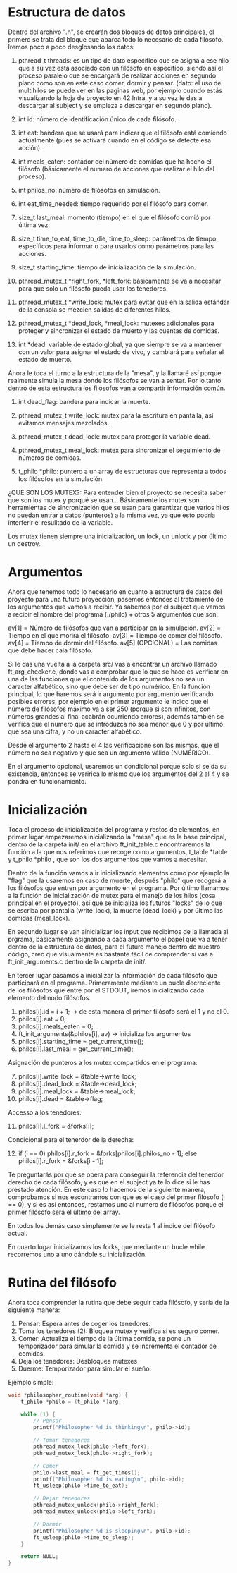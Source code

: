 # Estructura de datos

Dentro del archivo ".h", se crearán dos bloques de datos principales, el primero se trata del bloque que abarca todo lo necesario de cada filósofo. Iremos poco a poco desglosando los datos:

1. pthread_t threads: es un tipo de dato específico que se asigna a ese hilo que a su vez esta asociado con un filósofo en específico, siendo así el proceso paralelo que se encargará de realizar acciones en segundo plano como son en este caso comer, dormir y pensar. (dato: el uso de multihilos se puede ver en las paginas web, por ejemplo cuando estás visualizando la hoja de proyecto en 42 Intra, y a su vez le das a descargar al subject y se empieza a descargar en segundo plano).

2. int id: número de identificación único de cada filósofo.

3. int eat: bandera que se usará para indicar que el filósofo está comiendo actualmente (pues se activará cuando en el código se detecte esa acción).

4. int meals_eaten: contador del número de comidas que ha hecho el filósofo (básicamente el numero de acciones que realizar el hilo del proceso).

5. int philos_no: número de filósofos en simulación.

6. int eat_time_needed: tiempo requerido por el filósofo para comer.

7. size_t last_meal: momento (tiempo) en el que el filósofo comió por última vez.

8. size_t time_to_eat, time_to_die, time_to_sleep: parámetros de tiempo específicos para informar o para usarlos como parámetros para las acciones.

9. size_t starting_time: tiempo de inicialización de la simulación.

10. pthread_mutex_t *right_fork, *left_fork: básicamente se va a necesitar para que solo un filósofo pueda usar los tenedores.

11. pthread_mutex_t *write_lock: mutex para evitar que en la salida estándar de la consola se mezclen salidas de diferentes hilos.

12. pthread_mutex_t *dead_lock, *meal_lock: mutexes adicionales para proteger y sincronizar el estado de muerto y las cuentas de comidas.

13. int *dead: variable de estado global, ya que siempre se va a mantener con un valor para asignar el estado de vivo, y cambiará para señalar el estado de muerto.

Ahora le toca el turno a la estructura de la "mesa", y la llamaré así porque realmente simula la mesa donde los filósofos se van a sentar. Por lo tanto dentro de esta estructura los filósofos van a compartir información común.

1. int dead_flag: bandera para indicar la muerte.

2. pthread_mutex_t write_lock: mutex para la escritura en pantalla, así evitamos mensajes mezclados.

3. pthread_mutex_t dead_lock: mutex para proteger la variable dead.

4. pthread_mutex_t meal_lock: mutex para sincronizar el seguimiento de números de comidas.

5. t_philo *philo: puntero a un array de estructuras que representa a todos los filósofos en la simulación.

¿QUE SON LOS MUTEX?: Para entender bien el proyecto se necesita saber que son los mutex y porqué se usan... Básicamente los mutex son herramientas de sincronización que se usan para garantizar que varios hilos no puedan entrar a datos (punteros) a la misma vez, ya que esto podría interferir el resulltado de la variable.

Los mutex tienen siempre una inicialización, un lock, un unlock y por último un destroy.

# Argumentos

Ahora que tenemos todo lo necesario en cuanto a estructura de datos del proyecto para una futura proyección, pasemos entonces al tratamiento de los argumentos que vamos a recibir. Ya sabemos por el subject que vamos a recibir el nombre del programa (./philo) + otros 5 argumentos que son:

av[1] = Número de filósofos que van a participar en la simulación.
av[2] = Tiempo en el que morirá el filósofo.
av[3] = Tiempo de comer del filósofo.
av[4] = Tiempo de dormir del filósofo.
av[5] (OPCIONAL) = Las comidas que debe hacer cala filósofo.

Si le das una vuelta a la carpeta src/ vas a encontrar un archivo llamado ft_arg_checker.c, donde vas a comprobar que lo que se hace es verificar en una de las funciones que el contenido de los argumentos no sea un caracter alfabético, sino que debe ser de tipo numérico. En la función principal, lo que haremos será ir argumento por argumento verificando posibles errores, por ejemplo en el primer argumento le indico que el número de filósofos máximo va a ser 250 (porque si son infinitos, con números grandes al final acabrán ocurriendo errores), además también se verifica que el numero que se introduzca no sea menor que 0 y por último que sea una cifra, y no un caracter alfabético.

Desde el argumento 2 hasta el 4 las verificacione son las mismas, que el número no sea negativo y que sea un argumento válido (NUMÉRICO).

En el argumento opcional, usaremos un condicional porque solo si se da su existencia, entonces se veririca lo mismo que los argumentos del 2 al 4 y se pondrá en funcionamiento.

# Inicialización

Toca el proceso de inicialización del programa y restos de elementos, en primer lugar empezaremos inicializando la "mesa" que es la base principal, dentro de la carpeta init/ en el archivo ft_init_table.c encontraremos la función a la que nos referimos que recoge como argumentos, t_table *table y t_philo *philo , que son los dos argumentos que vamos a necesitar.

Dentro de la función vamos a ir inicializando elementos como por ejemplo la "flag" que la usaremos en caso de muerte, después "philo" que recogerá a los filósofos que entren por argumento en el programa. Por último llamamos a la función de inicialización de mutex para el manejo de los hilos (cosa principal en el proyecto), así que se inicializa los futuros "locks" de lo que se escriba por pantalla (write_lock), la muerte (dead_lock) y por último las comidas (meal_lock).

En segundo lugar se van ainicializar los input que recibimos de la llamada al prgrama, básicamente asignando a cada argumento el papel que va a tener dentro de la estructura de datos, para el futuro manejo dentro de nuestro código, creo que visualmente es bastante fácil de comprender si vas a ft_init_arguments.c dentro de la carpeta de init/.

En tercer lugar pasamos a inicializar la información de cada filósofo que participará en el programa. Primeramente mediante un bucle decreciente de los filósofos que entre por el STDOUT, iremos inicializando cada elemento del nodo filósofos.

1. philos[i].id = i + 1; -> de esta manera el primer filósofo será el 1 y no el 0.
2. philos[i].eat = 0;
3. philos[i].meals_eaten = 0;
4. ft_init_arguments(&philos[i], av) -> inicializa los argumentos
5. philos[i].starting_time = get_current_time();
6. philos[i].last_meal = get_current_time();

Asignación de punteros a los mutex compartidos en el programa:

7. philos[i].write_lock = &table->write_lock;
8. philos[i].dead_lock = &table->dead_lock;
9. philos[i].meal_lock = &table->meal_lock;
10. philos[i].dead = &table->flag;

Accesso a los tenedores:

11. philos[i].l_fork = &forks[i];

Condicional para el tenerdor de la derecha:

12. if (i == 0)
        philos[i].r_fork = &forks[philos[i].philos_no - 1];
    else
        philos[i].r_fork = &forks[i - 1];

Te preguntarás por que se opera para conseguir la referencia del tenerdor derecho de cada filósofo, y es que en el subject ya te lo dice si le has prestado atención. En este caso lo hacemos de la siguiente manera, comprobamos si nos escontramos con que es el caso del primer filósofo (i == 0), y si es así entonces, restamos uno al numero de filósofos porque el primer filósofo será el último del array.

En todos los demás caso simplemente se le resta 1 al indice del filósofo actual.

En cuarto lugar inicializamos los forks, que mediante un bucle while recorremos uno a uno dándole su inicialización.

# Rutina del filósofo

Ahora toca comprender la rutina que debe seguir cada filósofo, y sería de la siguiente manera:

1. Pensar: Espera antes de coger los tenedores.
2. Toma los tenedores (2): Bloquea mutex y verifica si es seguro comer.
3. Comer: Actualiza el tiempo de la última comida, se pone un temporizador para simular la comida y se incrementa el contador de comidas.
4. Deja los tenedores: Desbloquea mutexes
5. Duerme: Temporizador para simular el sueño.

Ejemplo simple:

```c
void *philosopher_routine(void *arg) {
    t_philo *philo = (t_philo *)arg;

    while (1) {
        // Pensar
        printf("Philosopher %d is thinking\n", philo->id);

        // Tomar tenedores
        pthread_mutex_lock(philo->left_fork);
        pthread_mutex_lock(philo->right_fork);

        // Comer
        philo->last_meal = ft_get_times();
        printf("Philosopher %d is eating\n", philo->id);
        ft_usleep(philo->time_to_eat);

        // Dejar tenedores
        pthread_mutex_unlock(philo->right_fork);
        pthread_mutex_unlock(philo->left_fork);

        // Dormir
        printf("Philosopher %d is sleeping\n", philo->id);
        ft_usleep(philo->time_to_sleep);
    }

    return NULL;
}
```
